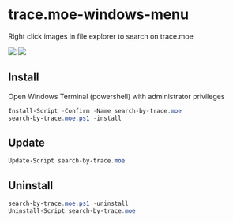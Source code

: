 # trace.moe-windows-menu
Right click images in file explorer to search on trace.moe

![](https://images.plurk.com/3W75cdVg13oVfAgukY9V.png) ![](https://images.plurk.com/4MCbCqXAw0G4rGmYsepIqc.png)

## Install
Open Windows Terminal (powershell) with administrator privileges
```powershell
Install-Script -Confirm -Name search-by-trace.moe
search-by-trace.moe.ps1 -install
```

## Update
```powershell
Update-Script search-by-trace.moe
```

## Uninstall
```powershell
search-by-trace.moe.ps1 -uninstall
Uninstall-Script search-by-trace.moe
```
